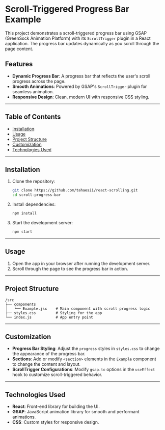# Scroll-Triggered Progress Bar Example

This project demonstrates a scroll-triggered progress bar using GSAP (GreenSock Animation Platform) with its `ScrollTrigger` plugin in a React application. The progress bar updates dynamically as you scroll through the page content.

## Features
- **Dynamic Progress Bar**: A progress bar that reflects the user's scroll progress across the page.
- **Smooth Animations**: Powered by GSAP's `ScrollTrigger` plugin for seamless animation.
- **Responsive Design**: Clean, modern UI with responsive CSS styling.

---

## Table of Contents
- [Installation](#installation)
- [Usage](#usage)
- [Project Structure](#project-structure)
- [Customization](#customization)
- [Technologies Used](#technologies-used)

---

## Installation

1. Clone the repository:
   ```bash
   git clone https://github.com/tahaesii/react-scrolling.git
   cd scroll-progress-bar
   ```

2. Install dependencies:
   ```bash
   npm install
   ```

3. Start the development server:
   ```bash
   npm start
   ```

---

## Usage

1. Open the app in your browser after running the development server.
2. Scroll through the page to see the progress bar in action.

---

## Project Structure

```
/src
├── components
│   └── Example.jsx    # Main component with scroll progress logic
├── styles.css         # Styling for the app
└── index.js           # App entry point
```

---

## Customization

- **Progress Bar Styling**: Adjust the `progress` styles in `styles.css` to change the appearance of the progress bar.
- **Sections**: Add or modify `<section>` elements in the `Example` component to change the content and layout.
- **ScrollTrigger Configurations**: Modify `gsap.to` options in the `useEffect` hook to customize scroll-triggered behavior.

---

## Technologies Used

- **React**: Front-end library for building the UI.
- **GSAP**: JavaScript animation library for smooth and performant animations.
- **CSS**: Custom styles for responsive design.



